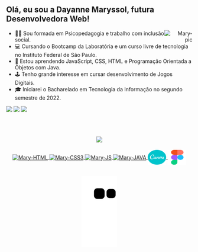 ## Olá, eu sou a Dayanne Maryssol, futura Desenvolvedora Web!

<div align = right>
    <a href="https://github.com/Maryssun">
    <img align="right" alt="Mary-pic" width="15%" height="15%" src="https://picrew.me/shareImg/org/202204/263035_eFddREOg.png">
    </a>
</div>
  
 
- 👩‍🎓 Sou formada em Psicopedagogia e trabalho com inclusão social.
- 💻 Cursando o Bootcamp da Laboratória e um curso livre de tecnologia no Instituto Federal de São Paulo.
- 💛 Estou aprendendo JavaScript, CSS, HTML e Programação Orientada a Objetos com Java.
- 🕹 Tenho grande interesse em cursar desenvolvimento de Jogos Digitais. 
- 🎓 Iniciarei o Bacharelado em Tecnologia da Informação no segundo semestre de 2022.

<div align="left"> 
  <a href="https://instagram.com/dayannemaryssol" target="_blank"><img src="https://img.shields.io/badge/-Instagram-%23E4405F?style=for-the-badge&logo=instagram&logoColor=white" target="_blank"></a>
  <a href = "mailto:maryssol.dayanne@gmail.com"><img src="https://img.shields.io/badge/-Gmail-%23333?style=for-the-badge&logo=gmail&logoColor=white" target="_blank"></a>
  <a href="https://www.linkedin.com/in/dayannemaryssol/" target="_blank"><img src="https://img.shields.io/badge/-LinkedIn-%230077B5?style=for-the-badge&logo=linkedin&logoColor=white" target="_blank"></a>
</div>  


##
<br>
<br>
<div align="center">
  <a href="https://github.com/Maryssun">
    
   <img width="50%" src="https://github-readme-stats.vercel.app/api?username=Maryssun&show_icons=true&theme=dracula&include_all_commits=true&count_private=true"/>

<!--    <img width="49%" src="https://github-readme-stats.vercel.app/api/top-langs/?username=Maryssun&layout=compact&langs_count=7&theme=dracula"/>
</div> -->
    
<div style="display: inline_block"><br>
  <img align="center" alt="Mary-HTML" src="https://img.shields.io/badge/HTML-239120?style=for-the-badge&logo=html5&logoColor=white">
  <img align="center" alt="Mary-CSS3" src="https://img.shields.io/badge/CSS3-1572B6?style=for-the-badge&logo=css3&logoColor=white">
  <img align="center" alt="Mary-JS" src="https://img.shields.io/badge/JavaScript-F7DF1E?style=for-the-badge&logo=javascript&logoColor=black">
  <img align="center" alt="Mary-JAVA" src="https://img.shields.io/badge/Java-ED8B00?style=for-the-badge&logo=java&logoColor=white">
  <img align="center" height="40" width="50 alt="Mary-Canva" src="https://raw.githubusercontent.com/devicons/devicon/2ae2a900d2f041da66e950e4d48052658d850630/icons/canva/canva-original.svg">
  <img align="center" height="40" width="50" alt="Mary-Figma" src="https://raw.githubusercontent.com/devicons/devicon/master/icons/figma/figma-original.svg">
</div>
  
  ##
 
  ![Snake animation](https://github.com/Maryssun/Maryssun/blob/output/github-contribution-grid-snake.svg)
